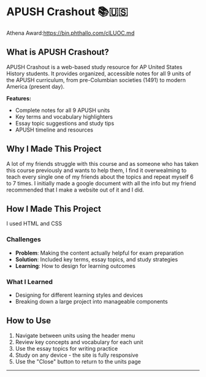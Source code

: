 # APUSH Crashout 📚🇺🇸
Athena Award:https://bin.phthallo.com/clLUOC.md

## What is APUSH Crashout?
APUSH Crashout is a web-based study resource for AP United States History students. It provides organized, accessible notes for all 9 units of the APUSH curriculum, from pre-Columbian societies (1491) to modern America (present day).

**Features:**
- Complete notes for all 9 APUSH units
- Key terms and vocabulary highlighters
- Essay topic suggestions and study tips
- APUSH timeline and resources

## Why I Made This Project
A lot of my friends struggle with this course and as someone who has taken this course previously and wants to help them, I find it overwealming to teach every single one of my friends about the topics and repeat myself 6 to 7 times. I initially made a google document with all the info but my friend recommended that I make a website out of it and I did.

## How I Made This Project
I used HTML and CSS

### Challenges

   - **Problem**: Making the content actually helpful for exam preparation
   - **Solution**: Included key terms, essay topics, and study strategies
   - **Learning**: How to design for learning outcomes

### What I Learned
- Designing for different learning styles and devices
- Breaking down a large project into manageable components



## How to Use
1. Navigate between units using the header menu
2. Review key concepts and vocabulary for each unit
3. Use the essay topics for writing practice
4. Study on any device - the site is fully responsive
5. Use the "Close" button to return to the units page

---

